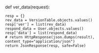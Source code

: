 def ver_data(request):

    resp = {}
    rev_data = VersionTable.objects.values()
    resp['ver'] = list(rev_data)
    respond_data = User.objects.values()
    resp['data'] = list(respond_data)
    # return HttpResponse(json.dumps(result), content_type="application/json")
    return JsonResponse(resp, safe=False)